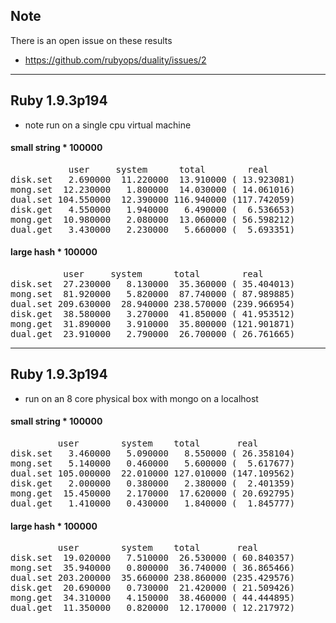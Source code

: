 ## Note

There is an open issue on these results
* https://github.com/rubyops/duality/issues/2

* * * * *

## Ruby 1.9.3p194

* note run on a single cpu virtual machine
 
#### small string * 100000
<pre>
           user     system      total        real
disk.set   2.690000  11.220000  13.910000 ( 13.923081)
mong.set  12.230000   1.800000  14.030000 ( 14.061016)
dual.set 104.550000  12.390000 116.940000 (117.742059)
disk.get   4.550000   1.940000   6.490000 (  6.536653)
mong.get  10.980000   2.080000  13.060000 ( 56.598212)
dual.get   3.430000   2.230000   5.660000 (  5.693351)
</pre>
 
 
#### large hash * 100000
<pre>
          user     system      total        real
disk.set  27.230000   8.130000  35.360000 ( 35.404013)
mong.set  81.920000   5.820000  87.740000 ( 87.989885)
dual.set 209.630000  28.940000 238.570000 (239.966954)
disk.get  38.580000   3.270000  41.850000 ( 41.953512)
mong.get  31.890000   3.910000  35.800000 (121.901871)
dual.get  23.910000   2.790000  26.700000 ( 26.761665)
</pre>

* * * * *

## Ruby 1.9.3p194

* run on an 8 core physical box with mongo on a localhost
 
#### small string * 100000
<pre>
         user        system    total       real
disk.set   3.460000   5.090000   8.550000 ( 26.358104)
mong.set   5.140000   0.460000   5.600000 (  5.617677)
dual.set 105.000000  22.010000 127.010000 (147.109562)
disk.get   2.000000   0.380000   2.380000 (  2.401359)
mong.get  15.450000   2.170000  17.620000 ( 20.692795)
dual.get   1.410000   0.430000   1.840000 (  1.845777)
</pre>
 
 
#### large hash * 100000
<pre>
         user        system    total       real
disk.set  19.020000   7.510000  26.530000 ( 60.840357)
mong.set  35.940000   0.800000  36.740000 ( 36.865466)
dual.set 203.200000  35.660000 238.860000 (235.429576)
disk.get  20.690000   0.730000  21.420000 ( 21.509426)
mong.get  34.310000   4.150000  38.460000 ( 44.444895)
dual.get  11.350000   0.820000  12.170000 ( 12.217972)
</pre>

